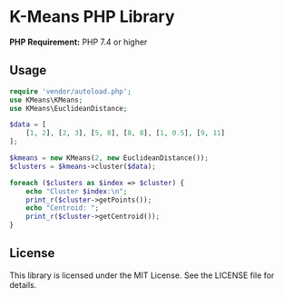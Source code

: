 # K-Means PHP Library

**PHP Requirement:** PHP 7.4 or higher


## Usage

```php
require 'vendor/autoload.php';
use KMeans\KMeans;
use KMeans\EuclideanDistance;

$data = [
    [1, 2], [2, 3], [5, 8], [8, 8], [1, 0.5], [9, 11]
];

$kmeans = new KMeans(2, new EuclideanDistance());
$clusters = $kmeans->cluster($data);

foreach ($clusters as $index => $cluster) {
    echo "Cluster $index:\n";
    print_r($cluster->getPoints());
    echo "Centroid: ";
    print_r($cluster->getCentroid());
}
```

## License

This library is licensed under the MIT License. See the LICENSE file for details.
